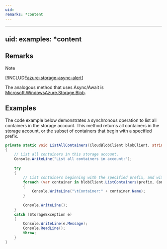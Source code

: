 ```yaml
---
uid: 
remarks: *content
---
```

---
uid: 
examples: *content
---
## Remarks  
  
> [!NOTE]
>  [!INCLUDE[azure-storage-async-alert](../Token/azure-storage-async-alert_md.md)]  
>   
>  The analogous method that uses Async/Await is [Microsoft.WindowsAzure.Storage.Blob](assetId:///N:Microsoft.WindowsAzure.Storage.Blob?qualifyHint=False&autoUpgrade=True).  
  
## Examples  
 The code example below demonstrates a synchronous operation to list all containers in the storage account. This method returns all containers in the storage account, or the subset of containers that begin with a specified prefix.  
  
```c#  
private static void ListAllContainers(CloudBlobClient blobClient, string prefix)  
{  
    // List all containers in this storage account.  
    Console.WriteLine("List all containers in account:");  
  
    try  
    {  
        // List containers beginning with the specified prefix, and without returning container metadata.  
        foreach (var container in blobClient.ListContainers(prefix, ContainerListingDetails.None, null, null))  
        {  
            Console.WriteLine("\tContainer:" + container.Name);  
        }  
  
        Console.WriteLine();  
    }  
    catch (StorageException e)  
    {  
        Console.WriteLine(e.Message);  
        Console.ReadLine();  
        throw;  
    }  
}  
```